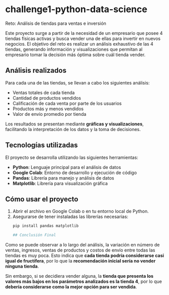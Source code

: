 # challenge1-python-data-science
Reto: Análisis de tiendas para ventas e inversión

Este proyecto surge a partir de la necesidad de un empresario que posee 4 tiendas físicas activas y busca vender una de ellas para invertir en nuevos negocios. El objetivo del reto es realizar un análisis exhaustivo de las 4 tiendas, generando información y visualizaciones que permitan al empresario tomar la decisión más óptima sobre cuál tienda vender.
## Análisis realizados

Para cada una de las tiendas, se llevan a cabo los siguientes análisis:

- Ventas totales de cada tienda
- Cantidad de productos vendidos
- Calificación de cada venta por parte de los usuarios
- Productos más y menos vendidos
- Valor de envío promedio por tienda

Los resultados se presentan mediante **gráficas y visualizaciones**, facilitando la interpretación de los datos y la toma de decisiones.

## Tecnologías utilizadas
El proyecto se desarrolla utilizando las siguientes herramientas:

- **Python**: Lenguaje principal para el análisis de datos
- **Google Colab**: Entorno de desarrollo y ejecución de código
- **Pandas**: Librería para manejo y análisis de datos
- **Matplotlib**: Librería para visualización gráfica

## Cómo usar el proyecto

1. Abrir el archivo en Google Colab o en tu entorno local de Python.
2. Asegurarse de tener instaladas las librerías necesarias:
   ```bash
   pip install pandas matplotlib

   ## Conclusión Final

Como se puede observar a lo largo del análisis, la variación en número de ventas, ingresos, ventas de productos y costos de envío entre todas las tiendas es muy poca. Esto indica que **cada tienda podría considerarse casi igual de fructífera**, por lo que la **recomendación inicial sería no vender ninguna tienda**.

Sin embargo, si se decidiera vender alguna, la **tienda que presenta los valores más bajos en los parámetros analizados es la tienda 4**, por lo que **debería considerarse como la mejor opción para ser vendida**.

